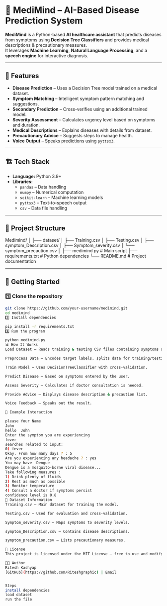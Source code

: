 # 🧠 MediMind – AI-Based Disease Prediction System

**MediMind** is a Python-based **AI healthcare assistant** that predicts diseases from symptoms using **Decision Tree Classifiers** and provides medical descriptions & precautionary measures.  
It leverages **Machine Learning**, **Natural Language Processing**, and a **speech engine** for interactive diagnosis.

---

## 📌 Features
- **Disease Prediction** – Uses a Decision Tree model trained on a medical dataset.
- **Symptom Matching** – Intelligent symptom pattern matching and suggestions.
- **Secondary Prediction** – Cross-verifies using an additional trained model.
- **Severity Assessment** – Calculates urgency level based on symptoms and duration.
- **Medical Descriptions** – Explains diseases with details from dataset.
- **Precautionary Advice** – Suggests steps to manage health.
- **Voice Output** – Speaks predictions using `pyttsx3`.

---

## 🏗️ Tech Stack
- **Language:** Python 3.9+
- **Libraries:**  
  - `pandas` – Data handling  
  - `numpy` – Numerical computation  
  - `scikit-learn` – Machine learning models  
  - `pyttsx3` – Text-to-speech output  
  - `csv` – Data file handling

---

## 📂 Project Structure
Medimind/
│
├── dataset/
│ ├── Training.csv
│ ├── Testing.csv
│ ├── symptom_Description.csv
│ ├── Symptom_severity.csv
│ └── symptom_precaution.csv
│
├── medimind.py # Main script
├── requirements.txt # Python dependencies
└── README.md # Project documentation

---

## 🚀 Getting Started

### 1️⃣ Clone the repository
```bash
git clone https://github.com/your-username/medimind.git
cd medimind
2️⃣ Install dependencies

pip install -r requirements.txt
3️⃣ Run the program

python medimind.py
📊 How It Works
Load Dataset – Reads training & testing CSV files containing symptoms and prognosis.

Preprocess Data – Encodes target labels, splits data for training/testing.

Train Model – Uses DecisionTreeClassifier with cross-validation.

Predict Disease – Based on symptoms entered by the user.

Assess Severity – Calculates if doctor consultation is needed.

Provide Advice – Displays disease description & precaution list.

Voice Feedback – Speaks out the result.

📸 Example Interaction

please Your Name
John
hello  John
Enter the symptom you are experiencing
fever
searches related to input:
0) fever
Okay. From how many days ? : 5
Are you experiencing any headache ? : yes
You may have  Dengue
Dengue is a mosquito-borne viral disease...
Take following measures :
1) Drink plenty of fluids
2) Rest as much as possible
3) Monitor temperature
4) Consult a doctor if symptoms persist
confidence level is 0.8
📌 Dataset Information
Training.csv – Main dataset for training the model.

Testing.csv – Used for evaluation and cross-validation.

Symptom_severity.csv – Maps symptoms to severity levels.

symptom_Description.csv – Contains disease descriptions.

symptom_precaution.csv – Lists precautionary measures.

📄 License
This project is licensed under the MIT License – free to use and modify.

👨‍💻 Author
Ritesh Kashyap
[GitHub](https://github.com/Riteshgraphic) | Email


Steps 
install dependencies
load dataset
run the file
